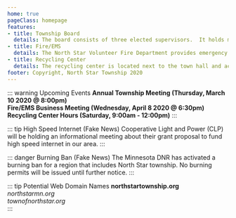 ```yaml
---
home: true
pageClass: homepage
features:
- title: Township Board
  details: The board consists of three elected supervisors.  It holds monthly public meetings and elections are held during the annual meeting in the spring.
- title: Fire/EMS
  details: The North Star Volunteer Fire Department provides emergency medical and fire/rescue services to the local area.
- title: Recycling Center
  details: The recycling center is located next to the town hall and accepts recycling materials only during open business hours.
footer: Copyright, North Star Township 2020
---
```



::: warning Upcoming Events
**Annual Township Meeting (Thursday, March 10 2020 @ 8:00pm)** <br>
**Fire/EMS Business Meeting (Wednesday, April 8 2020 @ 6:30pm)** <br>
**Recycling Center Hours (Saturday, 9:00am - 12:00pm)**
:::

::: tip High Speed Internet (Fake News)
Cooperative Light and Power (CLP) will be holding an informational meeting
about their grant proposal to fund high speed internet in our area.
:::

::: danger Burning Ban (Fake News)
The Minnesota DNR has activated a burning ban for a region that includes North Star township.  No burning permits will be issued until further notice.
:::

::: tip Potential Web Domain Names
**northstartownship.org**<br>
*northstarmn.org*<br>
*townofnorthstar.org*<br>
:::